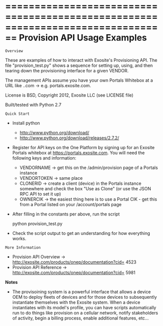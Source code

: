 ================================================================================
Provision API Usage Examples
================================================================================
~~~~~~~~~~~~~~~~~~~~~~~~~~~~~~~~~~~~~~~~~~~~~~~~~~~~~~~~~~~~~~~~~~~~~~~~~~~~~~~~
Overview
~~~~~~~~~~~~~~~~~~~~~~~~~~~~~~~~~~~~~~~~~~~~~~~~~~~~~~~~~~~~~~~~~~~~~~~~~~~~~~~~
These are examples of how to interact with Exosite's Provisioning API.  The
file "provision_test.py" shows a sequence for setting up, using, and then
tearing down the provisioning interface for a given VENDOR.

The management APIs assume you have your own Portals Whitebox at a URL like
<subdomain>.<domain>.com -> e.g. portals.exosite.com.

License is BSD, Copyright 2012, Exosite LLC (see LICENSE file)

Built/tested with Python 2.7

~~~~~~~~~~~~~~~~~~~~~~~~~~~~~~~~~~~~~~~~~~~~~~~~~~~~~~~~~~~~~~~~~~~~~~~~~~~~~~~~
Quick Start
~~~~~~~~~~~~~~~~~~~~~~~~~~~~~~~~~~~~~~~~~~~~~~~~~~~~~~~~~~~~~~~~~~~~~~~~~~~~~~~~
* Install python
  * http://www.python.org/download/
  * http://www.python.org/download/releases/2.7.2/

* Register for API keys on the One Platform by signing up for an Exosite Portals
  whitebox at https://portals.exosite.com.  You will need the following keys and
  information:
  * VENDORNAME -> get this on the /admin/provision page of a Portals instance
  * VENDORTOKEN -> same place
  * CLONERID -> create a client (device) in the Portals instance somewhere and
    check the box "Use as Clone" (or use the JSON RPC API to set it up)
  * OWNERCIK -> the easiest thing here is to use a Portal CIK - get this from
    a Portal listed on your /account/portals page

* After filling in the constants per above, run the script

    python provision_test.py

* Check the script output to get an understanding for how everything works.

~~~~~~~~~~~~~~~~~~~~~~~~~~~~~~~~~~~~~~~~~~~~~~~~~~~~~~~~~~~~~~~~~~~~~~~~~~~~~~~~
More Information
~~~~~~~~~~~~~~~~~~~~~~~~~~~~~~~~~~~~~~~~~~~~~~~~~~~~~~~~~~~~~~~~~~~~~~~~~~~~~~~~
* Provision API Overview -> http://exosite.com/products/onep/documentation?cid=
  4523
* Provision API Reference -> http://exosite.com/products/onep/documentation?cid=
  5981

**Notes**

* The provisoining system is a powerful interface that allows a device OEM to
  deploy fleets of devices and for those devices to subsequently instantiate 
  themselves with the Exosite system.  When a device instantiates with its
  model's profile, you can have scripts automatically run to do things like
  provision on a cellular network, notify stakeholders of activity, begin a 
  billing process, enable additional features, etc...

